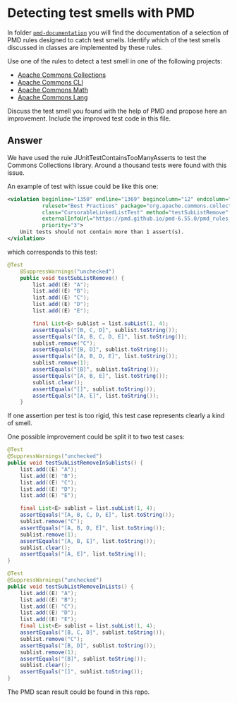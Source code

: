 # Detecting test smells with PMD

In folder [`pmd-documentation`](../pmd-documentation) you will find the documentation of a selection of PMD rules designed to catch test smells.
Identify which of the test smells discussed in classes are implemented by these rules.

Use one of the rules to detect a test smell in one of the following projects:

- [Apache Commons Collections](https://github.com/apache/commons-collections)
- [Apache Commons CLI](https://github.com/apache/commons-cli)
- [Apache Commons Math](https://github.com/apache/commons-math)
- [Apache Commons Lang](https://github.com/apache/commons-lang)

Discuss the test smell you found with the help of PMD and propose here an improvement.
Include the improved test code in this file.

## Answer


We have used the rule JUnitTestContainsTooManyAsserts to test the Commons Collections
library. Around a thousand tests were found with this issue.

An example of test with issue could be like this one:

```xml
<violation beginline="1350" endline="1369" begincolumn="12" endcolumn="5" rule="JUnitTestContainsTooManyAsserts"
           ruleset="Best Practices" package="org.apache.commons.collections4.list"
           class="CursorableLinkedListTest" method="testSubListRemove"
           externalInfoUrl="https://pmd.github.io/pmd-6.55.0/pmd_rules_java_bestpractices.html#junittestcontainstoomanyasserts"
           priority="3">
    Unit tests should not contain more than 1 assert(s).
</violation>
```

which corresponds to this test:

```java
@Test
    @SuppressWarnings("unchecked")
    public void testSubListRemove() {
        list.add((E) "A");
        list.add((E) "B");
        list.add((E) "C");
        list.add((E) "D");
        list.add((E) "E");

        final List<E> sublist = list.subList(1, 4);
        assertEquals("[B, C, D]", sublist.toString());
        assertEquals("[A, B, C, D, E]", list.toString());
        sublist.remove("C");
        assertEquals("[B, D]", sublist.toString());
        assertEquals("[A, B, D, E]", list.toString());
        sublist.remove(1);
        assertEquals("[B]", sublist.toString());
        assertEquals("[A, B, E]", list.toString());
        sublist.clear();
        assertEquals("[]", sublist.toString());
        assertEquals("[A, E]", list.toString());
    }
```

If one assertion per test is too rigid, this test case represents clearly a kind of smell.

One possible improvement could be split it to two test cases:

```java
@Test
@SuppressWarnings("unchecked")
public void testSubListRemoveInSublists() {
    list.add((E) "A");
    list.add((E) "B");
    list.add((E) "C");
    list.add((E) "D");
    list.add((E) "E");

    final List<E> sublist = list.subList(1, 4);
    assertEquals("[A, B, C, D, E]", list.toString());
    sublist.remove("C");
    assertEquals("[A, B, D, E]", list.toString());
    sublist.remove(1);
    assertEquals("[A, B, E]", list.toString());
    sublist.clear();
    assertEquals("[A, E]", list.toString());
}

@Test
@SuppressWarnings("unchecked")
public void testSubListRemoveInLists() {
    list.add((E) "A");
    list.add((E) "B");
    list.add((E) "C");
    list.add((E) "D");
    list.add((E) "E");
    final List<E> sublist = list.subList(1, 4);
    assertEquals("[B, C, D]", sublist.toString());
    sublist.remove("C");
    assertEquals("[B, D]", sublist.toString());
    sublist.remove(1);
    assertEquals("[B]", sublist.toString());
    sublist.clear();
    assertEquals("[]", sublist.toString());
}
```

The PMD scan result could be found in this repo.

